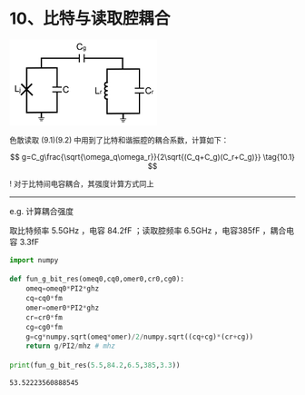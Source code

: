 # 10、比特与读取腔耦合

<font size=2>

<img src="image/couple-q-lcr.png" width="260px">

色散读取 $(9.1)(9.2)$ 中用到了比特和谐振腔的耦合系数，计算如下：

$$
g=C_g\frac{\sqrt{\omega_q\omega_r}}{2\sqrt{(C_q+C_g)(C_r+C_g)}}
\tag{10.1}
$$

! 对于比特间电容耦合，其强度计算方式同上

</font>

---
e.g. 计算耦合强度

取比特频率 5.5GHz ，电容 84.2fF ；读取腔频率 6.5GHz ，电容385fF ，耦合电容 3.3fF

```py
import numpy

def fun_g_bit_res(omeq0,cq0,omer0,cr0,cg0):
    omeq=omeq0*PI2*ghz
    cq=cq0*fm
    omer=omer0*PI2*ghz
    cr=cr0*fm
    cg=cg0*fm
    g=cg*numpy.sqrt(omeq*omer)/2/numpy.sqrt((cq+cg)*(cr+cg))
    return g/PI2/mhz # mhz

print(fun_g_bit_res(5.5,84.2,6.5,385,3.3))
```
```
53.52223560888545
```